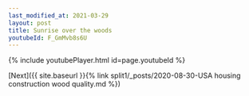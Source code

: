 ```yaml
---
last_modified_at: 2021-03-29
layout: post
title: Sunrise over the woods
youtubeId: F_GmMvb8s6U
---
```

 
 

 
 
 
 


{% include youtubePlayer.html id=page.youtubeId %}
 
 
[Next]({{ site.baseurl }}{% link split1/_posts/2020-08-30-USA housing construction wood quality.md %})
 
